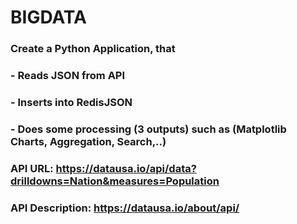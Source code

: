 # BIGDATA


### Create a Python Application, that 
###  - Reads JSON from API
###  - Inserts into RedisJSON
###  - Does some processing (3 outputs) such as (Matplotlib Charts, Aggregation, Search,..)

###  API URL: https://datausa.io/api/data?drilldowns=Nation&measures=Population
###  API Description: https://datausa.io/about/api/
